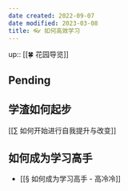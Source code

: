 ```yaml
---
date created: 2022-09-07
date modified: 2023-03-08
title: 👓 如何高效学习
---
```


up:: [[🍀 花园导览]]

## Pending

##


## 学渣如何起步

[[∑ 如何开始进行自我提升与改变]]

## 如何成为学习高手

- [[§ 如何成为学习高手 - 高冷冷]]
